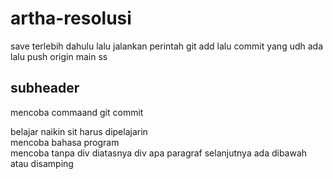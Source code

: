 # artha-resolusi
save terlebih dahulu 
lalu jalankan perintah git add
lalu commit yang udh ada
lalu push origin main
ss

## subheader

mencoba commaand git commit
<div> belajar naikin sit harus dipelajarin <div>
 <div> mencoba bahasa program <div>
 mencoba tanpa div diatasnya div
 apa paragraf selanjutnya ada dibawah atau disamping
